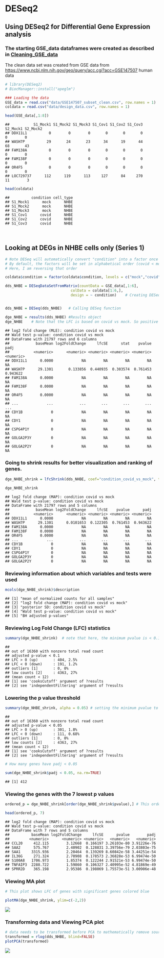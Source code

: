 DESeq2
================

## Using DESeq2 for Differential Gene Expression analysis

### The starting GSE_data dataframes were created as described in [Cleaning_GSE_data](https://github.com/Amonae/Differential-Gene-Expression/blob/main/Cleaning_GSE_data/cleaning_GSE_data.R)

The clean data set was created from GSE data from
<https://www.ncbi.nlm.nih.gov/geo/query/acc.cgi?acc=GSE147507> human
data <br>

``` r
# library(DESeq2)
# BiocManager::install("apeglm")

### Loading the data
GSE_data = read.csv("data/GSE147507_subset_clean.csv", row.names = 1)
coldata = read.csv("data/design_data.csv", row.names = 1)

head(GSE_data[,1:8])
```

    ##           S1_Mock1 S1_Mock2 S1_Mock3 S1_Cov1 S1_Cov2 S1_Cov3 S2_Mock1 S2_Mock2
    ## DDX11L1          0        0        0       0       0       0        0        0
    ## WASH7P          29       24       23      34      19      44       68       43
    ## FAM138A          0        0        0       0       0       0        0        0
    ## FAM138F          0        0        0       0       0       0        0        0
    ## OR4F5            0        0        0       0       0       0        0        0
    ## LOC729737      112      119      113     127      84     270       11        3

``` r
head(coldata)
```

    ##          condition cell_type
    ## S1_Mock1      mock      NHBE
    ## S1_Mock2      mock      NHBE
    ## S1_Mock3      mock      NHBE
    ## S1_Cov1      covid      NHBE
    ## S1_Cov2      covid      NHBE
    ## S1_Cov3      covid      NHBE

<br>

## Looking at DEGs in NHBE cells only (Series 1)

``` r
# Note DESeq will automatically convert "condition" into a factor once the DESeqDataSetis created.
# By default, the factors will be set in alphabetical order (covid < mock). 
# Here, I am reversing that order  

coldata$condition = factor(coldata$condition, levels = c("mock","covid")) 

dds_NHBE = DESeqDataSetFromMatrix(countData = GSE_data[,1:6],
                              colData = coldata[1:6,],
                              design = ~ condition)    # Creating DESeq dataset


dds_NHBE = DESeq(dds_NHBE)   # Calling DESeq function

dge_NHBE = results(dds_NHBE) #Results object
dge_NHBE    # Note that the LFC is based on covid vs mock. So positive values represent genes that are upregulated in cells with covid
```

    ## log2 fold change (MLE): condition covid vs mock 
    ## Wald test p-value: condition covid vs mock 
    ## DataFrame with 21797 rows and 6 columns
    ##            baseMean log2FoldChange     lfcSE      stat    pvalue      padj
    ##           <numeric>      <numeric> <numeric> <numeric> <numeric> <numeric>
    ## DDX11L1      0.0000             NA        NA        NA        NA        NA
    ## WASH7P      29.1301       0.133856  0.440935  0.303574  0.761453  0.943622
    ## FAM138A      0.0000             NA        NA        NA        NA        NA
    ## FAM138F      0.0000             NA        NA        NA        NA        NA
    ## OR4F5        0.0000             NA        NA        NA        NA        NA
    ## ...             ...            ...       ...       ...       ...       ...
    ## CDY1B             0             NA        NA        NA        NA        NA
    ## CDY1              0             NA        NA        NA        NA        NA
    ## CSPG4P1Y          0             NA        NA        NA        NA        NA
    ## GOLGA2P3Y         0             NA        NA        NA        NA        NA
    ## GOLGA2P2Y         0             NA        NA        NA        NA        NA

### Going to shrink results for better visualization and ranking of genes.

``` r
dge_NHBE_shrink = lfcShrink(dds_NHBE, coef="condition_covid_vs_mock", type="apeglm")

dge_NHBE_shrink
```

    ## log2 fold change (MAP): condition covid vs mock 
    ## Wald test p-value: condition covid vs mock 
    ## DataFrame with 21797 rows and 5 columns
    ##            baseMean log2FoldChange     lfcSE    pvalue      padj
    ##           <numeric>      <numeric> <numeric> <numeric> <numeric>
    ## DDX11L1      0.0000             NA        NA        NA        NA
    ## WASH7P      29.1301      0.0101653  0.122305  0.761453  0.943622
    ## FAM138A      0.0000             NA        NA        NA        NA
    ## FAM138F      0.0000             NA        NA        NA        NA
    ## OR4F5        0.0000             NA        NA        NA        NA
    ## ...             ...            ...       ...       ...       ...
    ## CDY1B             0             NA        NA        NA        NA
    ## CDY1              0             NA        NA        NA        NA
    ## CSPG4P1Y          0             NA        NA        NA        NA
    ## GOLGA2P3Y         0             NA        NA        NA        NA
    ## GOLGA2P2Y         0             NA        NA        NA        NA

### Reviewing information about which variables and tests were used

``` r
mcols(dge_NHBE_shrink)$description
```

    ## [1] "mean of normalized counts for all samples"      
    ## [2] "log2 fold change (MAP): condition covid vs mock"
    ## [3] "posterior SD: condition covid vs mock"          
    ## [4] "Wald test p-value: condition covid vs mock"     
    ## [5] "BH adjusted p-values"

### Reviewing Log Fold Change (LFC) statistics

``` r
summary(dge_NHBE_shrink)  # note that here, the minimum pvalue is < 0.1
```

    ## 
    ## out of 16360 with nonzero total read count
    ## adjusted p-value < 0.1
    ## LFC > 0 (up)       : 404, 2.5%
    ## LFC < 0 (down)     : 191, 1.2%
    ## outliers [1]       : 0, 0%
    ## low counts [2]     : 4363, 27%
    ## (mean count < 12)
    ## [1] see 'cooksCutoff' argument of ?results
    ## [2] see 'independentFiltering' argument of ?results

### Lowering the p value threshold

``` r
summary(dge_NHBE_shrink, alpha = 0.05) # setting the minimum pvalue to < 0.05
```

    ## 
    ## out of 16360 with nonzero total read count
    ## adjusted p-value < 0.05
    ## LFC > 0 (up)       : 301, 1.8%
    ## LFC < 0 (down)     : 111, 0.68%
    ## outliers [1]       : 0, 0%
    ## low counts [2]     : 4363, 27%
    ## (mean count < 12)
    ## [1] see 'cooksCutoff' argument of ?results
    ## [2] see 'independentFiltering' argument of ?results

``` r
# How many genes have padj < 0.05

sum(dge_NHBE_shrink$padj < 0.05, na.rm=TRUE) 
```

    ## [1] 412

### Viewing the genes with the 7 lowest p values

``` r
ordered_p = dge_NHBE_shrink[order(dge_NHBE_shrink$pvalue),] # This orders the output by lowest pvalues

head(ordered_p, 7) 
```

    ## log2 fold change (MAP): condition covid vs mock 
    ## Wald test p-value: condition covid vs mock 
    ## DataFrame with 7 rows and 5 columns
    ##          baseMean log2FoldChange     lfcSE      pvalue        padj
    ##         <numeric>      <numeric> <numeric>   <numeric>   <numeric>
    ## CCL20     412.115        3.12668  0.166197 3.26103e-80 3.91226e-76
    ## SAA2      575.767        2.40902  0.128831 3.39756e-79 2.03803e-75
    ## SAA1     3315.936        2.20464  0.139269 8.60842e-58 3.44251e-54
    ## IL36G     271.324        2.70908  0.178573 2.36828e-53 6.99474e-50
    ## S100A8   1706.973        1.85374  0.122244 2.91521e-53 6.99474e-50
    ## TNFAIP3  2288.722        1.59860  0.106327 2.40995e-52 4.81869e-49
    ## SPRR2D    365.198        2.95386  0.198069 1.75573e-51 3.00906e-48

### Viewing MA plot

``` r
# This plot shows LFC of genes with significant genes colored blue

plotMA(dge_NHBE_shrink, ylim=c(-2,2))  
```

![](DESEq2_files/figure-gfm/unnamed-chunk-9-1.png)<!-- -->

### Transforming data and Viewing PCA plot

``` r
# data needs to be transformed before PCA to mathematically remove sources of unwanted variations
transformed = rlog(dds_NHBE, blind=FALSE)
plotPCA(transformed)
```

![](DESEq2_files/figure-gfm/unnamed-chunk-10-1.png)<!-- -->
